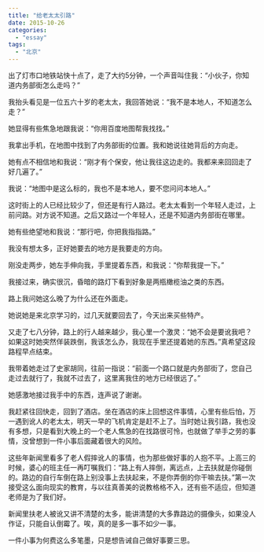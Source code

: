 ```yaml
---
title: "给老太太引路"
date: 2015-10-26
categories: 
  - "essay"
tags: 
  - "北京"
---
```


出了灯市口地铁站快十点了，走了大约5分钟，一个声音叫住我：“小伙子，你知道内务部街怎么走吗？”

我抬头看见是一位五六十岁的老太太，我回答她说：“我不是本地人，不知道怎么走？”

她显得有些焦急地跟我说：“你用百度地图帮我找找。”

我拿出手机，在地图中找到了内务部街的位置。我和她说往她背后的方向走。

她有点不相信地和我说：“刚才有个保安，他让我往这边走的。我都来来回回走了好几遍了。”

我说：“地图中是这么标的，我也不是本地人，要不您问问本地人。”

这时街上的人已经比较少了，但还是有行人路过。老太太看到一个年轻人走过，上前问路。对方说不知道。之后又路过一个年轻人，还是不知道内务部街在哪里。

她有些绝望地和我说：“那行吧，你把我指指路。”

我没有想太多，正好她要去的地方是我要走的方向。

刚没走两步，她左手伸向我，手里提着东西，和我说：“你帮我提一下。”

我接过来，确实很沉，昏暗的路灯下看到好象是两瓶橄榄油之类的东西。

路上我问她这么晚了为什么还在外面走。

她说她是来北京学习的，过几天就要回去了，今天出来买些特产。

又走了七八分钟，路上的行人越来越少，我心里一个激灵：“她不会是要讹我吧？如果这时她突然佯装跌倒，我该怎么办，我现在手里还提着她的东西。”真希望这段路程早点结束。

我带着她走过了史家胡同，往前一指说：“前面一个路口就是内务部街了，您自己走过去就行了，我就不过去了，这里离我住的地方已经很远了。”

她感激地接过我手中的东西，连声说了谢谢。

我赶紧往回快走，回到了酒店。坐在酒店的床上回想这件事情，心里有些后怕，万一遇到讹人的老太太，明天一早的飞机肯定是赶不上了。当时她让我引路，我也没有多想，只是看到大晚上的一个老人焦急的在找路很可怜，也就做了举手之劳的事情，没曾想到一件小事后面藏着很大的风险。

这些年新闻里看多了老人假摔讹人的事情，也为那些做好事的人抱不平。上高三的时候，婆心的班主任一再叮嘱我们：“路上有人摔倒，离远点，上去扶就是你碰倒的。路边的自行车倒在路上别没事上去扶起来，不是你弄倒的你干嘛去扶。”第一次接受这么面向现实的教育，与以往真善美的说教格格不入，还有些不适应，但知道老师是为了我们好。

新闻里扶老人被讹又讲不清楚的太多，能讲清楚的大多靠路边的摄像头，如果没人作证，只能自认倒霉了。唉，真的是多一事不如少一事。

一件小事为何费这么多笔墨，只是想告诫自己做好事要三思。
